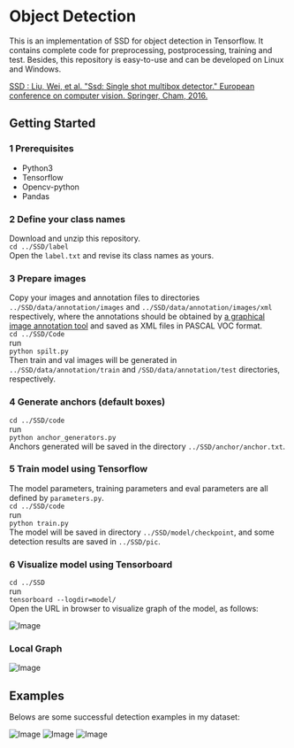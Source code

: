 # Object Detection
This is an implementation of SSD for object detection in Tensorflow. It contains complete code for preprocessing, postprocessing, training and test. Besides, this repository is easy-to-use and can be developed on Linux and Windows.  

[SSD : Liu, Wei, et al. "Ssd: Single shot multibox detector." European conference on computer vision. Springer, Cham, 2016.](https://arxiv.org/abs/1512.02325)

## Getting Started
### 1 Prerequisites  
* Python3  
* Tensorflow  
* Opencv-python  
* Pandas  

### 2 Define your class names  
Download  and unzip this repository.  
`cd ../SSD/label`  
Open the `label.txt` and revise its class names as yours.  

### 3 Prepare images  
Copy your images and annotation files to directories `../SSD/data/annotation/images` and `../SSD/data/annotation/images/xml` respectively, where the annotations should be obtained by [a graphical image annotation tool](https://github.com/tzutalin/labelImg) and  saved as XML files in PASCAL VOC format.  
`cd ../SSD/Code`  
run  
`python spilt.py`  
Then train and val images will be generated in  `../SSD/data/annotation/train` and  `/SSD/data/annotation/test` directories, respectively.  

### 4 Generate anchors (default boxes)    
`cd ../SSD/code`  
run  
`python anchor_generators.py`  
Anchors generated will be saved in the directory `../SSD/anchor/anchor.txt`.  

### 5 Train model using Tensorflow  
The model parameters, training parameters and eval parameters are all defined by `parameters.py`.  
`cd ../SSD/code`  
run  
`python train.py`  
The model will be saved in directory `../SSD/model/checkpoint`, and some detection results are saved in `../SSD/pic`. 
 
### 6 Visualize model using Tensorboard  
`cd ../SSD`  
run  
`tensorboard --logdir=model/`   
Open the URL in browser to visualize graph of the model, as follows:

![Image](https://github.com/xiaogangLi/tensorflow-MobilenetV1-SSD/blob/master/SSD/pic/graph3.jpg)

### Local Graph
![Image](https://github.com/xiaogangLi/tensorflow-MobilenetV1-SSD/blob/master/SSD/pic/graph2.jpg)


## Examples  
Belows are some successful detection examples in my dataset:   

![Image](https://github.com/xiaogangLi/tensorflow-MobilenetV1-SSD/blob/master/SSD/pic/example1.jpg)
![Image](https://github.com/xiaogangLi/tensorflow-MobilenetV1-SSD/blob/master/SSD/pic/example3.jpg)
![Image](https://github.com/xiaogangLi/tensorflow-MobilenetV1-SSD/blob/master/SSD/pic/example2.jpg)

